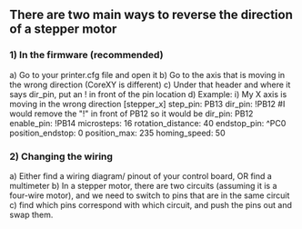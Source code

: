 ## There are two main ways to reverse the direction of a stepper motor

### 1) In the firmware (recommended)

  a) Go to your printer.cfg file and open it
  b) Go to the axis that is moving in the wrong direction (CoreXY is different)
  c) Under that header and where it says dir_pin, put an ! in front of the pin location
  d) Example:
    i) My X axis is moving in the wrong direction
    [stepper_x]
    step_pin: PB13
    dir_pin: !PB12 #I would remove the "!" in front of PB12 so it would be dir_pin: PB12
    enable_pin: !PB14
    microsteps: 16
    rotation_distance: 40
    endstop_pin: ^PC0
    position_endstop: 0
    position_max: 235
    homing_speed: 50

### 2) Changing the wiring

  a) Either find a wiring diagram/ pinout of your control board, OR find a multimeter
  b) In a stepper motor, there are two circuits (assuming it is a four-wire motor), and we need to switch to pins that are in the same circuit
  c) find which pins correspond with which circuit, and push the pins out and swap them.
